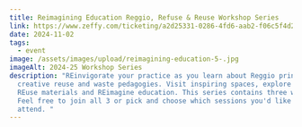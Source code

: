 ```yaml
---
title: Reimagining Education Reggio, Refuse & Reuse Workshop Series
link: https://www.zeffy.com/ticketing/a2d25331-0286-4fd6-aab2-f06c5f4d2194
date: 2024-11-02
tags:
  - event
image: /assets/images/upload/reimagining-education-5-.jpg
imageAlt: 2024-25 Workshop Series
description: "REinvigorate your practice as you learn about Reggio principles,
  creative reuse and waste pedagogies. Visit inspiring spaces, explore creative
  REuse materials and REimagine education. This series contains three workshops.
  Feel free to join all 3 or pick and choose which sessions you'd like to
  attend. "
---
```

